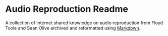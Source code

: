 # Audio Reproduction Readme
A collection of internet shared knowledge on audio reproduction from Floyd Toole and Sean Olive archived and reformatted using [Markdown](https://daringfireball.net/projects/markdown/).
